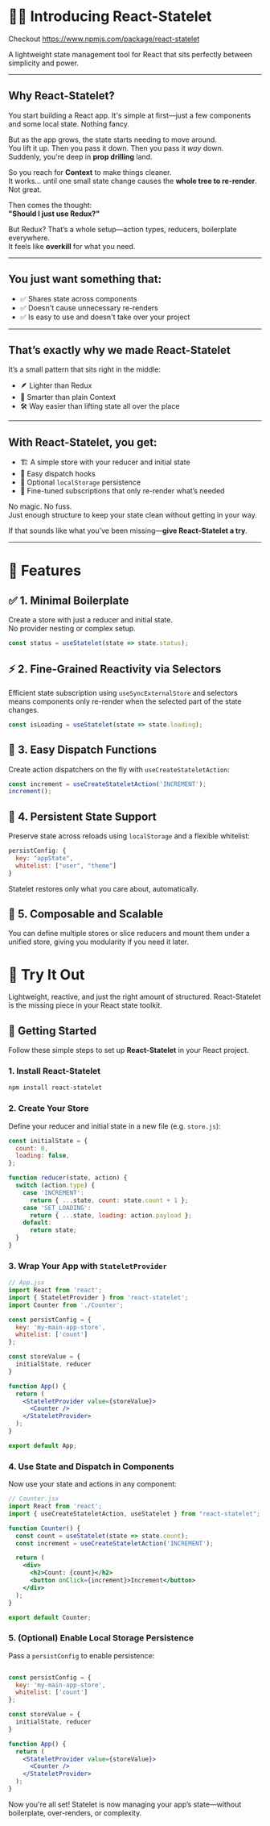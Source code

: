 # 🧠✨ Introducing React-Statelet

Checkout https://www.npmjs.com/package/react-statelet

A lightweight state management tool for React that sits perfectly between simplicity and power.

---

## Why React-Statelet?

You start building a React app. It's simple at first—just a few components and some local state. Nothing fancy.

But as the app grows, the state starts needing to move around.  
You lift it up. Then you pass it down. Then you pass it *way* down.  
Suddenly, you're deep in **prop drilling** land.

So you reach for **Context** to make things cleaner.  
It works... until one small state change causes the **whole tree to re-render**.  
Not great.

Then comes the thought:  
**"Should I just use Redux?"**

But Redux? That’s a whole setup—action types, reducers, boilerplate everywhere.  
It feels like **overkill** for what you need.

---

## You just want something that:

- ✅ Shares state across components  
- ✅ Doesn't cause unnecessary re-renders  
- ✅ Is easy to use and doesn't take over your project  

---

## That’s exactly why we made **React-Statelet**

It’s a small pattern that sits right in the middle:

- 🪶 Lighter than Redux  
- 🧠 Smarter than plain Context  
- 🛠️ Way easier than lifting state all over the place  

---

## With React-Statelet, you get:

- 🏗️ A simple store with your reducer and initial state  
- 🧵 Easy dispatch hooks  
- 💾 Optional `localStorage` persistence  
- 🎯 Fine-tuned subscriptions that only re-render what’s needed  

No magic. No fuss.  
Just enough structure to keep your state clean without getting in your way.

If that sounds like what you’ve been missing—**give React-Statelet a try**.

---

# 🌟 Features

## ✅ 1. Minimal Boilerplate

Create a store with just a reducer and initial state.  
No provider nesting or complex setup.

```js
const status = useStatelet(state => state.status);
```

## ⚡  2. Fine-Grained Reactivity via Selectors
Efficient state subscription using `useSyncExternalStore` and selectors
means components only re-render when the selected part of the state changes.

```js
const isLoading = useStatelet(state => state.loading);
```

## 🚀 3. Easy Dispatch Functions
Create action dispatchers on the fly with `useCreateStateletAction`:

```js
const increment = useCreateStateletAction('INCREMENT');
increment();
```

## 💾 4. Persistent State Support
Preserve state across reloads using `localStorage` and a flexible whitelist:

```js
persistConfig: {
  key: "appState",
  whitelist: ["user", "theme"]
}
```
Statelet restores only what you care about, automatically.

## 🧱 5. Composable and Scalable
You can define multiple stores or slice reducers and mount them under a unified store,
giving you modularity if you need it later.

# 🧪 Try It Out
Lightweight, reactive, and just the right amount of structured.
React-Statelet is the missing piece in your React state toolkit.

## 🚀 Getting Started
Follow these simple steps to set up **React-Statelet** in your React project.
### 1. Install React-Statelet
```bash
npm install react-statelet
```

### 2. Create Your Store
Define your reducer and initial state in a new file (e.g. `store.js`):

```js
const initialState = {
  count: 0,
  loading: false,
};

function reducer(state, action) {
  switch (action.type) {
    case 'INCREMENT':
      return { ...state, count: state.count + 1 };
    case 'SET_LOADING':
      return { ...state, loading: action.payload };
    default:
      return state;
  }
}
```

### 3. Wrap Your App with `StateletProvider`
```jsx
// App.jsx
import React from 'react';
import { StateletProvider } from 'react-statelet';
import Counter from './Counter';

const persistConfig = {
  key: 'my-main-app-store',
  whitelist: ['count']
};

const storeValue = {
  initialState, reducer
}

function App() {
  return (
    <StateletProvider value={storeValue}>
      <Counter />
    </StateletProvider>
  );
}

export default App;
```

### 4. Use State and Dispatch in Components
Now use your state and actions in any component:

```jsx
// Counter.jsx
import React from 'react';
import { useCreateStateletAction, useStatelet } from "react-statelet";

function Counter() {
  const count = useStatelet(state => state.count);
  const increment = useCreateStateletAction('INCREMENT');

  return (
    <div>
      <h2>Count: {count}</h2>
      <button onClick={increment}>Increment</button>
    </div>
  );
}

export default Counter;
```

### 5. (Optional) Enable Local Storage Persistence
Pass a `persistConfig` to enable persistence:

```jsx

const persistConfig = {
  key: 'my-main-app-store',
  whitelist: ['count']
};

const storeValue = {
  initialState, reducer
}

function App() {
  return (
    <StateletProvider value={storeValue}>
      <Counter />
    </StateletProvider>
  );
}
```

Now you're all set!
Statelet is now managing your app’s state—without boilerplate, over-renders, or complexity.
